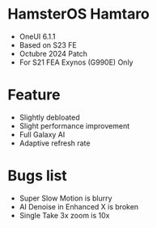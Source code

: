 # HamsterOS Hamtaro
- OneUI 6.1.1
- Based on S23 FE
- Octubre 2024 Patch
- For S21 FEA Exynos (G990E) Only
# Feature
- Slightly debloated
- Slight performance improvement 
- Full Galaxy AI
- Adaptive refresh rate
# Bugs list
- Super Slow Motion is blurry
- AI Denoise in Enhanced X is broken
- Single Take 3x zoom is 10x
